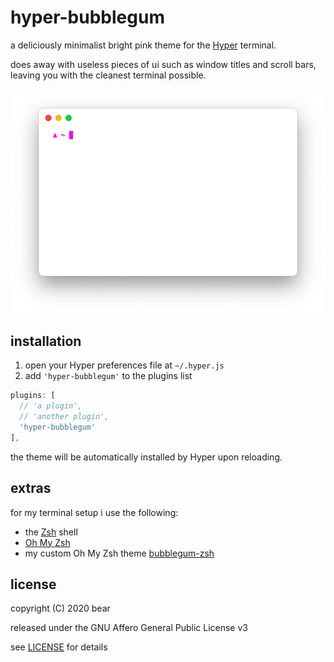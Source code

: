 # hyper-bubblegum
a deliciously minimalist bright pink theme for the [Hyper](http://hyper.is/) terminal.

does away with useless pieces of ui such as window titles and scroll bars, leaving you with the cleanest terminal possible.

![](screenshot.png)

## installation

1. open your Hyper preferences file at `~/.hyper.js`
2. add `'hyper-bubblegum'` to the plugins list
```javascript
plugins: [
  // 'a plugin',
  // 'another plugin',
  'hyper-bubblegum'
],
```
the theme will be automatically installed by Hyper upon reloading.

## extras
for my terminal setup i use the following:
* the [Zsh](www.zsh.org) shell
* [Oh My Zsh](https://github.com/ohmyzsh/ohmyzsh/)
* my custom Oh My Zsh theme [bubblegum-zsh](https://github.com/ice-bear-forever/bubblegum-zsh)

## license
copyright (C) 2020 bear

released under the GNU Affero General Public License v3

see [LICENSE](LICENSE) for details
